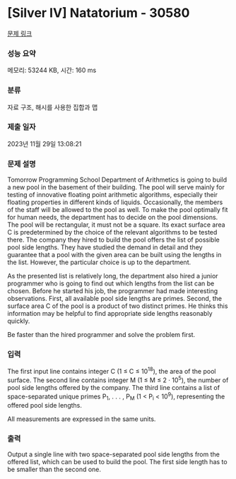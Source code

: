 # [Silver IV] Natatorium - 30580 

[문제 링크](https://www.acmicpc.net/problem/30580) 

### 성능 요약

메모리: 53244 KB, 시간: 160 ms

### 분류

자료 구조, 해시를 사용한 집합과 맵

### 제출 일자

2023년 11월 29일 13:08:21

### 문제 설명

<p>Tomorrow Programming School Department of Arithmetics is going to build a new pool in the basement of their building. The pool will serve mainly for testing of innovative floating point arithmetic algorithms, especially their floating properties in different kinds of liquids. Occasionally, the members of the staff will be allowed to the pool as well. To make the pool optimally fit for human needs, the department has to decide on the pool dimensions. The pool will be rectangular, it must not be a square. Its exact surface area C is predetermined by the choice of the relevant algorithms to be tested there. The company they hired to build the pool offers the list of possible pool side lengths. They have studied the demand in detail and they guarantee that a pool with the given area can be built using the lengths in the list. However, the particular choice is up to the department.</p>

<p>As the presented list is relatively long, the department also hired a junior programmer who is going to find out which lengths from the list can be chosen. Before he started his job, the programmer had made interesting observations. First, all available pool side lengths are primes. Second, the surface area C of the pool is a product of two distinct primes. He thinks this information may be helpful to find appropriate side lengths reasonably quickly.</p>

<p>Be faster than the hired programmer and solve the problem first.</p>

### 입력 

 <p>The first input line contains integer C (1 ≤ C ≤ 10<sup>18</sup>), the area of the pool surface. The second line contains integer M (1 ≤ M ≤ 2 · 10<sup>5</sup>), the number of pool side lengths offered by the company. The third line contains a list of space-separated unique primes P<sub>1</sub>, . . . , P<sub>M</sub> (1 < P<sub>i</sub> < 10<sup>9</sup>), representing the offered pool side lengths.</p>

<p>All measurements are expressed in the same units.</p>

### 출력 

 <p>Output a single line with two space-separated pool side lengths from the offered list, which can be used to build the pool. The first side length has to be smaller than the second one.</p>

